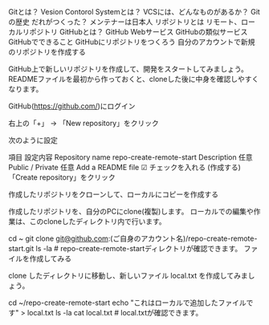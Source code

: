 Gitとは？
Vesion Contorol Systemとは？
VCSには、どんなものがあるか？
Gitの歴史
だれがつくった？
メンテナーは日本人
リポジトリとは
リモート、ローカルリポジトリ
GitHubとは？
GitHub Webサービス
GitHubの類似サービス
GitHubでできること
GitHubにリポジトリをつくろう
自分のアカウントで新規のリポジトリを作成する

GitHub上で新しいリポジトリを作成して、開発をスタートしてみましょう。
READMEファイルを最初から作っておくと、cloneした後に中身を確認しやすくなります。

GitHub(https://github.com/)にログイン

右上の「+」 → 「New repository」をクリック

次のように設定

項目	設定内容
Repository name	repo-create-remote-start
Description	任意
Public / Private	任意
Add a README file	☑ チェックを入れる (作成する)
「Create repository」をクリック

作成したリポジトリをクローンして、ローカルにコピーを作成する

作成したリポジトリを、自分のPCにclone(複製)します。
ローカルでの編集や作業は、このcloneしたディレクトリ内で行います。

cd ~
git clone git@github.com:(ご自身のアカウント名)/repo-create-remote-start.git
ls -la # repo-create-remote-startディレクトリが確認できます。
ファイルを作成してみる

clone したディレクトリに移動し、新しいファイル local.txt を作成してみましょう。

cd ~/repo-create-remote-start
echo "これはローカルで追加したファイルです" > local.txt
ls -la
cat local.txt # local.txtが確認できます。